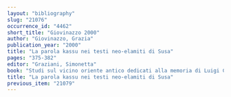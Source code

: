 ```yaml
---
layout: "bibliography"
slug: "21076"
occurrence_id: "4462"
short_title: "Giovinazzo 2000"
author: "Giovinazzo, Grazia"
publication_year: "2000"
title: "La parola kassu nei testi neo-elamiti di Susa"
pages: "375-382"
editor: "Graziani, Simonetta"
book: "Studi sul vicino oriente antico dedicati alla memoria di Luigi Cagni (Napoli)"
title: "La parola kassu nei testi neo-elamiti di Susa"
previous_item: "21079"
---
```


